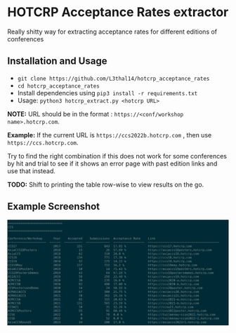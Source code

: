 # HOTCRP Acceptance Rates extractor

Really shitty way for extracting acceptance rates for different editions of conferences

## Installation and Usage

- ```git clone https://github.com/L3thal14/hotcrp_acceptance_rates```
- ```cd hotcrp_acceptance_rates```
- Install dependencies using ```pip3 install -r requirements.txt```
- Usage: ```python3 hotcrp_extract.py <hotcrp URL>```

**NOTE:** URL should be in the format : `https://<conf/workshop name>.hotcrp.com`. 

**Example:** If the current URL is `https://ccs2022b.hotcrp.com` , then use `https://ccs.hotcrp.com`. 

Try to find the right combination if this does not work for some conferences by hit and trial to see if it shows an error page with past edition links and use that instead.

**TODO:** Shift to printing the table row-wise to view results on the go.


## Example Screenshot

![Example Screenshot](https://github.com/L3thal14/hotcrp_acceptance_rates/blob/master/examples_ss.png)